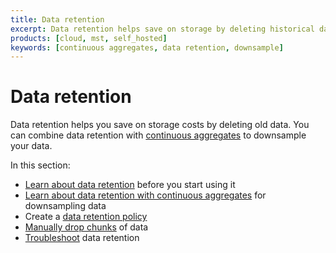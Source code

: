 ```yaml
---
title: Data retention
excerpt: Data retention helps save on storage by deleting historical data
products: [cloud, mst, self_hosted]
keywords: [continuous aggregates, data retention, downsample]
---
```


# Data retention

Data retention helps you save on storage costs by deleting old data. You can
combine data retention with [continuous aggregates][caggs] to downsample your
data.

In this section:

*   [Learn about data retention][about-data-retention] before you start using it
*   [Learn about data retention with continuous aggregates][retention-with-caggs]
    for downsampling data
*   Create a [data retention policy][retention-policy]
*   [Manually drop chunks][manually-drop] of data
*   [Troubleshoot] data retention

[Troubleshoot]: /timescaledb/:currentVersion:/how-to-guides/data-retention/troubleshooting/
[about-data-retention]: /timescaledb/:currentVersion:/how-to-guides/data-retention/about-data-retention/
[caggs]: /timescaledb/:currentVersion:/how-to-guides/continuous-aggregates/
[manually-drop]: /timescaledb/:currentVersion:/how-to-guides/data-retention/manually-drop-chunks
[retention-policy]: /timescaledb/:currentVersion:/how-to-guides/data-retention/create-a-retention-policy
[retention-with-caggs]: /timescaledb/:currentVersion:/how-to-guides/data-retention/data-retention-with-continuous-aggregates

